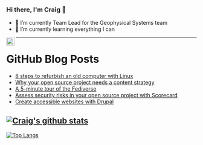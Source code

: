### Hi there, I'm Craig 👋

<!--
**CraigTeelFugro/CraigTeelFugro** is a ✨ _special_ ✨ repository because its `README.md` (this file) appears on your GitHub profile.

Here are some ideas to get you started:
-->

- 🔭 I’m currently Team Lead for the Geophysical Systems team
- 🌱 I’m currently learning everything I can

[<img align="left" alt="Craig Teel | LinkedIn" width="22px" src="https://cdn.jsdelivr.net/npm/simple-icons@v3/icons/linkedin.svg" />][linkedin]

---

# GitHub Blog Posts

<!-- BLOG-POST-LIST:START -->
- [8 steps to refurbish an old computer with Linux](https://opensource.com/article/23/3/refurbish-old-computer-linux)
- [Why your open source project needs a content strategy](https://opensource.com/article/23/3/open-source-project-content-strategy)
- [A 5-minute tour of the Fediverse](https://opensource.com/article/23/3/tour-the-fediverse)
- [Assess security risks in your open source project with Scorecard](https://opensource.com/article/23/3/open-source-security-scorecard)
- [Create accessible websites with Drupal](https://opensource.com/article/23/3/create-accessible-websites-drupal)
<!-- BLOG-POST-LIST:END -->

## [![Craig's github stats](https://github-readme-stats.vercel.app/api?username=craigteelfugro&show_icons=true&theme=radical)](https://github.com/anuraghazra/github-readme-stats)


[linkedin]: https://linkedin.com/in/craig-teel-b8786771
[![Top Langs](https://github-readme-stats.vercel.app/api/top-langs/?username=craigteelfugro&layout=compact)](https://github.com/anuraghazra/github-readme-stats)

